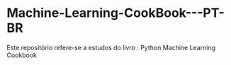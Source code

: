 # Machine-Learning-CookBook---PT-BR
Este repositório refere-se a estudos do livro : Python Machine Learning Cookbook
